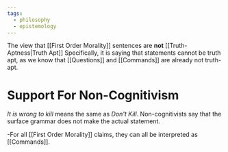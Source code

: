 ```yaml
---
tags:
  - philosophy
  - epistemology
---
```

The view that [[First Order Morality]] sentences are **not** [[Truth-Aptness|Truth Apt]]
Specifically, it is saying that statements cannot be truth apt, as we know that [[Questions]] and [[Commands]] are already not truth-apt.

# Support For Non-Cognitivism
*It is wrong to kill* means the same as *Don't Kill*.
Non-cognitivists say that the surface grammar does not make the actual statement.

-For all [[First Order Morality]] claims, they can all be interpreted as [[Commands]].